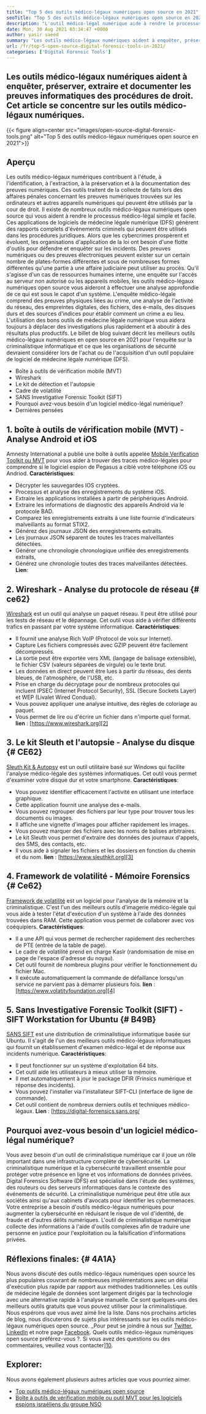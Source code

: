 ```yaml
---
title: "Top 5 des outils médico-légaux numériques open source en 2021" 
seoTitle: "Top 5 des outils médico-légaux numériques open source en 2021" 
description: "L'outil médico-légal numérique aide à rendre le processus médico-légal numérique simple et facile pour les procédures juridiques. Cet article répertorie les outils médico-légaux numériques open source." 
date: Mon, 30 Aug 2021 03:34:47 +0000
author: yasir saeed
summary: "Les outils médico-légaux numériques aident à enquêter, préserver, extraire et documenter les preuves informatiques des procédures de droit. Cet article se concentre sur les outils médico-légaux numériques." 
url: /fr/top-5-open-source-digital-forensic-tools-in-2021/
categories: ['Digital Forensic Tools']
---
```


## Les outils médico-légaux numériques aident à enquêter, préserver, extraire et documenter les preuves informatiques des procédures de droit. Cet article se concentre sur les outils médico-légaux numériques.

{{< figure align=center src="images/open-source-digital-forensic-tools.png" alt="Top 5 des outils médico-légaux numériques open source en 2021">}}


## **Aperçu**
Les outils médico-légaux numériques contribuent à l'étude, à l'identification, à l'extraction, à la préservation et à la documentation des preuves numériques. Ces outils traitent de la collecte de faits lors des affaires pénales concernant les preuves numériques trouvées sur les ordinateurs et autres appareils numériques qui peuvent être utilisés par la cour de droit. Il existe de nombreux outils médico-légaux numériques open source qui vous aident à rendre le processus médico-légal simple et facile. Ces applications de logiciels de médecine légale numérique (DFS) génèrent des rapports complets d'événements criminels qui peuvent être utilisés dans les procédures juridiques. Alors que les cybercrimes prospèrent et évoluent, les organisations d'application de la loi ont besoin d'une flotte d'outils pour défendre et enquêter sur les incidents.
Des preuves numériques ou des preuves électroniques peuvent exister sur un certain nombre de plates-formes différentes et sous de nombreuses formes différentes qu'une partie à une affaire judiciaire peut utiliser au procès. Qu'il s'agisse d'un cas de ressources humaines interne, une enquête sur l'accès au serveur non autorisé ou les appareils mobiles, les outils médico-légaux numériques open source vous aideront à effectuer une analyse approfondie de ce qui est sous le capot d'un système. L'enquête médico-légale comprend des preuves physiques liées au crime, une analyse de l'activité du réseau, des empreintes digitales, des fichiers, des e-mails, des disques durs et des sources d'indices pour établir comment un crime a eu lieu. L'utilisation des bons outils de médecine légale numérique vous aidera toujours à déplacer des investigations plus rapidement et à aboutir à des résultats plus productifs.
Le billet de blog suivant décrit les meilleurs outils médico-légaux numériques en open source en 2021 pour l'enquête sur la criminalistique informatique et ce que les organisations de sécurité devraient considérer lors de l'achat ou de l'acquisition d'un outil populaire de logiciel de médecine légale numérique (DFS).
  * Boîte à outils de vérification mobile (MVT)
  * Wireshark
  * Le kit de détection et l'autopsie
  * Cadre de volatilité
  * SANS Investigative Forensic Toolkit (SIFT)
  * Pourquoi avez-vous besoin d'un logiciel médico-légal numérique?
  * Dernières pensées

## 1. boîte à outils de vérification mobile (MVT) - Analyse Android et iOS
Amnesty International a publié une boîte à outils appelée [Mobile Verification Toolkit ou MVT][1] pour vous aider à trouver des traces médico-légales pour comprendre si le logiciel espion de Pegasus a ciblé votre téléphone iOS ou Andriod.
**Caractéristiques**:
  * Décrypter les sauvegardes IOS cryptées.
  * Processus et analyse des enregistrements du système iOS.
  * Extraire les applications installées à partir de périphériques Android.
  * Extraire les informations de diagnostic des appareils Android via le protocole BAD.
  * Comparez les enregistrements extraits à une liste fournie d'indicateurs malveillants au format STIX2.
  * Générez des journaux JSON des enregistrements extraits.
  * Les journaux JSON séparent de toutes les traces malveillantes détectées.
  * Générer une chronologie chronologique unifiée des enregistrements extraits,
  * Générez une chronologie toutes des traces malveillantes détectées.
**Lien**:

## 2. Wireshark - Analyse du protocole de réseau   {# ce62}
[Wireshark][2] est un outil qui analyse un paquet réseau. Il peut être utilisé pour les tests de réseau et le dépannage. Cet outil vous aide à vérifier différents trafics en passant par votre système informatique.
**Caractéristiques**:
  * Il fournit une analyse Rich VoIP (Protocol de voix sur Internet).
  * Capture Les fichiers compressés avec GZIP peuvent être facilement décompressés.
  * La sortie peut être exportée vers XML (langage de balisage extensible), le fichier CSV (valeurs séparées de virgule) ou le texte brut.
  * Les données en direct peuvent être lues à partir du réseau, des dents bleues, de l'atmosphère, de l'USB, etc.
  * Prise en charge du décryptage pour de nombreux protocoles qui incluent IPSEC (Internet Protocol Security), SSL (Secure Sockets Layer) et WEP (Livalet Wired Condual).
  * Vous pouvez appliquer une analyse intuitive, des règles de coloriage au paquet.
  * Vous permet de lire ou d'écrire un fichier dans n'importe quel format.
**lien** : [https://www.wireshark.org][2]

## 3. Le kit Sleuth et l'autopsie - Analyse du disque   {# CE62}
[Sleuth Kit & Autopsy][3] est un outil utilitaire basé sur Windows qui facilite l'analyse médico-légale des systèmes informatiques. Cet outil vous permet d'examiner votre disque dur et votre smartphone.
**Caractéristiques**:
  * Vous pouvez identifier efficacement l'activité en utilisant une interface graphique.
  * Cette application fournit une analyse des e-mails.
  * Vous pouvez regrouper des fichiers par leur type pour trouver tous les documents ou images.
  * Il affiche une vignette d'images pour afficher rapidement les images.
  * Vous pouvez marquer des fichiers avec les noms de balises arbitraires.
  * Le kit Sleuth vous permet d'extraire des données des journaux d'appels, des SMS, des contacts, etc.
  * Il vous aide à signaler les fichiers et les dossiers en fonction du chemin et du nom.
**lien** : [https://www.sleuthkit.org][3]

## 4. Framework de volatilité - Mémoire Forensics   {# Ce62}
[Framework de volatilité][4] est un logiciel pour l'analyse de la mémoire et la criminalistique. C'est l'un des meilleurs outils d'imagerie médico-légale qui vous aide à tester l'état d'exécution d'un système à l'aide des données trouvées dans RAM. Cette application vous permet de collaborer avec vos coéquipiers.
**Caractéristiques**:
  * Il a une API qui vous permet de rechercher rapidement des recherches de PTE (entrée de la table de page).
  * Le cadre de volatilité prend en charge Kaslr (randomisation de mise en page de l'espace d'adresse du noyau).
  * Cet outil fournit de nombreux plugins pour vérifier le fonctionnement du fichier Mac.
  * Il exécute automatiquement la commande de défaillance lorsqu'un service ne parvient pas à démarrer plusieurs fois.
**lien** : [https://www.volatityfoundation.org][4]

## 5. Sans Investigative Forensic Toolkit (SIFT) - SIFT Workstation for Ubuntu   {# B49B}
[SANS SIFT][5] est une distribution de criminalistique informatique basée sur Ubuntu. Il s'agit de l'un des meilleurs outils médico-légaux informatiques qui fournit un établissement d'examen médico-légal et de réponse aux incidents numérique.
**Caractéristiques**:
  * Il peut fonctionner sur un système d'exploitation 64 bits.
  * Cet outil aide les utilisateurs à mieux utiliser la mémoire.
  * Il met automatiquement à jour le package DFIR (Frinsics numérique et réponse des incidents).
  * Vous pouvez l'installer via l'installateur SIFT-CLI (interface de ligne de commande).
  * Cet outil contient de nombreux derniers outils et techniques médico-légaux.
**Lien** : [https://digital-forrensics.sans.org/

## Pourquoi avez-vous besoin d'un logiciel médico-légal numérique?
Vous avez besoin d'un outil de criminalistique numérique car il joue un rôle important dans une infrastructure complète de cybersécurité. La criminalistique numérique et la cybersécurité travaillent ensemble pour protéger votre présence en ligne et vos informations de données privées. Digital Forensics Software (DFS) est spécialisé dans l'étude des systèmes, des routeurs ou des serveurs informatiques dans le contexte des événements de sécurité.
La criminalistique numérique peut être utile aux sociétés ainsi qu'aux cabinets d'avocats pour identifier les cybermenaces. Votre entreprise a besoin d'outils médico-légaux numériques pour augmenter la cybersécurité en réduisant le risque de vol d'identité, de fraude et d'autres délits numériques. L'outil de criminalistique numérique collecte des informations à l'aide d'outils complexes afin de traduire une personne en justice pour l'exploitation ou la falsification d'informations privées.

## Réflexions finales:   {# 4A1A}
Nous avons discuté des outils médico-légaux numériques open source les plus populaires couvrant de nombreuses implémentations avec un délai d'exécution plus rapide par rapport aux méthodes traditionnelles. Les outils de médecine légale de données sont largement dirigés par la technologie avec une alternative rapide à l'analyse manuelle. Ce sont quelques-uns des meilleurs outils gratuits que vous pouvez utiliser pour la criminalistique. Nous espérons que vous avez aimé lire la liste. Dans nos prochains articles de blog, nous discuterons de sujets plus intéressants sur les outils médico-légaux numériques open source.
_Pour peut se joindre à nous sur [Twitter][7], [LinkedIn][8] et notre page [Facebook][9]. Quels outils médico-légaux numériques open source préférez-vous ?. Si vous avez des questions ou des commentaires, veuillez vous contacter][10].

## Explorer:
Nous avons également plusieurs autres articles que vous pourriez aimer.
  * [Top outils médico-légaux numériques open source][11]
  * [Boîte à outils de vérification mobile ou outil MVT pour les logiciels espions israéliens du groupe NSO][1]

  
[1]: https://products.containerize.com/digital-forensic-software/mvt/
[2]: https://www.wireshark.org/
[3]: https://www.sleuthkit.org/
[4]: https://www.volatilityfoundation.org/
[5]: https://www.sans.org/tools/sift-workstation/
[6]: https://digital-forensics.sans.org/community/downloads/
[7]: https://twitter.com/containerize_co
[8]: https://www.linkedin.com/company/containerize/
[9]: http://facebook.com/containerize
[10]: mailto:yasir.saeed@aspose.com
[11]: https://products.containerize.com/digital-forensic-software/
